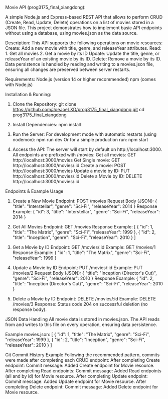 Movie API (prog3175_final_xiangdong):


A simple Node.js and Express-based REST API that allows to perform CRUD (Create, Read, Update, Delete) operations on a list of movies stored in a JSON file. This project demonstrates how to implement basic API endpoints without using a database, using movies.json as the data source.


Description:
This API supports the following operations on movie resources:
Create: Add a new movie with title, genre, and releaseYear attributes.
Read:
    1. Get all movies
    2. Get a movie by its ID
Update: Update the title, genre, or releaseYear of an existing movie by its ID.
Delete: Remove a movie by its ID.
Data persistence is handled by reading and writing to a movies.json file, ensuring all changes are preserved between server restarts.


Requirements:
Node.js (version 14 or higher recommended)
npm (comes with Node.js)


Installation & Running:
1. Clone the Repository:
git clone https://github.com/JoeJoeLXD/prog3175_final_xiangdong.git
cd prog3175_final_xiangdong

2. Install Dependencies:
npm install

3. Run the Server: For development mode with automatic restarts (using nodemon):
npm run dev
Or for a simple production run:
npm start

4. Access the API: The server will start by default on http://localhost:3000.
All endpoints are prefixed with /movies:
    Get all movies: GET http://localhost:3000/movies
    Get Single movie: GET http://localhost:3000/movies/:id
    Create a movie: POST http://localhost:3000/movies
    Update a movie by ID: PUT http://localhost:3000/movies/:id
    Delete a Movie by ID: DELETE http://localhost:3000/movies/:id


Endpoints & Example Usage
1. Create a New Movie
Endpoint: POST /movies
Request Body (JSON):
{
  "title": "Interstellar",
  "genre": "Sci-Fi",
  "releaseYear": 2014
}
Response Example:
{
  "id": 3,
  "title": "Interstellar",
  "genre": "Sci-Fi",
  "releaseYear": 2014
}

2. Get All Movies
Endpoint: GET /movies
Response Example:
[
  {
    "id": 1,
    "title": "The Matrix",
    "genre": "Sci-Fi",
    "releaseYear": 1999
  },
  {
    "id": 2,
    "title": "Inception",
    "genre": "Sci-Fi",
    "releaseYear": 2010
  }
]

3. Get a Movie by ID
Endpoint: GET /movies/:id
Example: GET /movies/1
Response Example:
{
  "id": 1,
  "title": "The Matrix",
  "genre": "Sci-Fi",
  "releaseYear": 1999
}

4. Update a Movie by ID
Endpoint: PUT /movies/:id
Example: PUT /movies/2
Request Body (JSON):
{
  "title": "Inception (Director's Cut)",
  "genre": "Sci-Fi",
  "releaseYear": 2010
}
Response Example:
{
  "id": 2,
  "title": "Inception (Director's Cut)",
  "genre": "Sci-Fi",
  "releaseYear": 2010
}

5. Delete a Movie by ID
Endpoint: DELETE /movies/:id
Example: DELETE /movies/3
Response: Status code 204 on successful deletion (no response body).


JSON Data Handling
All movie data is stored in movies.json. The API reads from and writes to this file on every operation, ensuring data persistence.

Example movies.json:
[
  {
    "id": 1,
    "title": "The Matrix",
    "genre": "Sci-Fi",
    "releaseYear": 1999
  },
  {
    "id": 2,
    "title": "Inception",
    "genre": "Sci-Fi",
    "releaseYear": 2010
  }
]


Git Commit History Example
Following the recommended pattern, commits were made after completing each CRUD endpoint:
    After completing Create endpoint:
            Commit message: Added Create endpoint for Movie resource.
    After completing Read endpoints:
            Commit message: Added Read endpoints (all and by id) for Movie resource.
    After completing Update endpoint:
            Commit message: Added Update endpoint for Movie resource.
    After completing Delete endpoint:
            Commit message: Added Delete endpoint for Movie resource.

